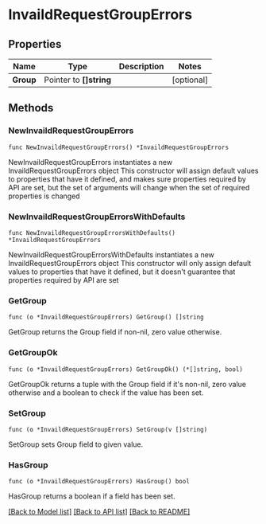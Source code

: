 # InvaildRequestGroupErrors

## Properties

Name | Type | Description | Notes
------------ | ------------- | ------------- | -------------
**Group** | Pointer to **[]string** |  | [optional] 

## Methods

### NewInvaildRequestGroupErrors

`func NewInvaildRequestGroupErrors() *InvaildRequestGroupErrors`

NewInvaildRequestGroupErrors instantiates a new InvaildRequestGroupErrors object
This constructor will assign default values to properties that have it defined,
and makes sure properties required by API are set, but the set of arguments
will change when the set of required properties is changed

### NewInvaildRequestGroupErrorsWithDefaults

`func NewInvaildRequestGroupErrorsWithDefaults() *InvaildRequestGroupErrors`

NewInvaildRequestGroupErrorsWithDefaults instantiates a new InvaildRequestGroupErrors object
This constructor will only assign default values to properties that have it defined,
but it doesn't guarantee that properties required by API are set

### GetGroup

`func (o *InvaildRequestGroupErrors) GetGroup() []string`

GetGroup returns the Group field if non-nil, zero value otherwise.

### GetGroupOk

`func (o *InvaildRequestGroupErrors) GetGroupOk() (*[]string, bool)`

GetGroupOk returns a tuple with the Group field if it's non-nil, zero value otherwise
and a boolean to check if the value has been set.

### SetGroup

`func (o *InvaildRequestGroupErrors) SetGroup(v []string)`

SetGroup sets Group field to given value.

### HasGroup

`func (o *InvaildRequestGroupErrors) HasGroup() bool`

HasGroup returns a boolean if a field has been set.


[[Back to Model list]](../README.md#documentation-for-models) [[Back to API list]](../README.md#documentation-for-api-endpoints) [[Back to README]](../README.md)


